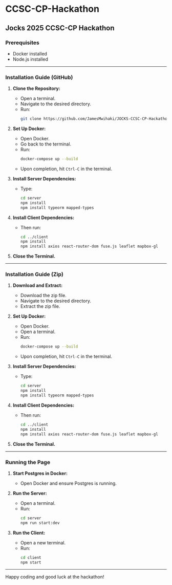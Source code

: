 # CCSC-CP-Hackathon

## Jocks 2025 CCSC-CP Hackathon

### Prerequisites
- Docker installed
- Node.js installed

---

### Installation Guide (GitHub)

1. **Clone the Repository:**
   - Open a terminal.
   - Navigate to the desired directory.
   - Run:
     ```bash
     git clone https://github.com/JamesMwihaki/JOCKS-CCSC-CP-Hackathon.git
     ```

2. **Set Up Docker:**
   - Open Docker.
   - Go back to the terminal.
   - Run:
     ```bash
     docker-compose up --build
     ```
   - Upon completion, hit `Ctrl-C` in the terminal.

3. **Install Server Dependencies:**
   - Type:
     ```bash
     cd server
     npm install
     npm install typeorm mapped-types
     ```

4. **Install Client Dependencies:**
   - Then run:
     ```bash
     cd ../client
     npm install
     npm install axios react-router-dom fuse.js leaflet mapbox-gl
     ```

5. **Close the Terminal.**

---

### Installation Guide (Zip)

1. **Download and Extract:**
   - Download the zip file.
   - Navigate to the desired directory.
   - Extract the zip file.

2. **Set Up Docker:**
   - Open Docker.
   - Open a terminal.
   - Run:
     ```bash
     docker-compose up --build
     ```
   - Upon completion, hit `Ctrl-C` in the terminal.

3. **Install Server Dependencies:**
   - Type:
     ```bash
     cd server
     npm install
     npm install typeorm mapped-types
     ```

4. **Install Client Dependencies:**
   - Then run:
     ```bash
     cd ../client
     npm install
     npm install axios react-router-dom fuse.js leaflet mapbox-gl
     ```

5. **Close the Terminal.**

---

### Running the Page

1. **Start Postgres in Docker:**
   - Open Docker and ensure Postgres is running.

2. **Run the Server:**
   - Open a terminal.
   - Run:
     ```bash
     cd server
     npm run start:dev
     ```

3. **Run the Client:**
   - Open a new terminal.
   - Run:
     ```bash
     cd client
     npm start
     ```

---

Happy coding and good luck at the hackathon!

